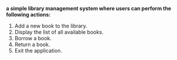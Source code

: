 **a simple library management system where users can perform the following actions:**

1. Add a new book to the library.
2. Display the list of all available books.
3. Borrow a book.
4. Return a book.
5. Exit the application.
